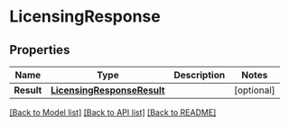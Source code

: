 # LicensingResponse

## Properties

Name | Type | Description | Notes
------------ | ------------- | ------------- | -------------
**Result** | [**LicensingResponseResult**](LicensingResponse_result.md) |  | [optional] 

[[Back to Model list]](../README.md#documentation-for-models) [[Back to API list]](../README.md#documentation-for-api-endpoints) [[Back to README]](../README.md)


